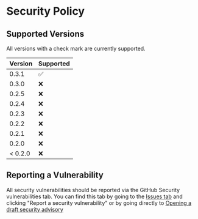 # Security Policy

## Supported Versions

All versions with a check mark are currently supported.

| Version | Supported          |
| ------- | ------------------ |
| 0.3.1   | :white_check_mark: |
| 0.3.0   | :x:                |
| 0.2.5   | :x:                |
| 0.2.4   | :x:                |
| 0.2.3   | :x:                |
| 0.2.2   | :x:                |
| 0.2.1   | :x:                |
| 0.2.0   | :x:                |
| < 0.2.0 | :x:                |

## Reporting a Vulnerability

All security vulnerabilities should be reported via the GitHub Security vulnerabilities tab. You can find this tab by going to the [Issues tab](https://github.com/invernyx/smartcars-3-public-api/issues/new/choose) and clicking "Report a security vulnerability" or by going directly to [Opening a draft security advisory](https://github.com/invernyx/smartcars-3-public-api/security/advisories/new)
